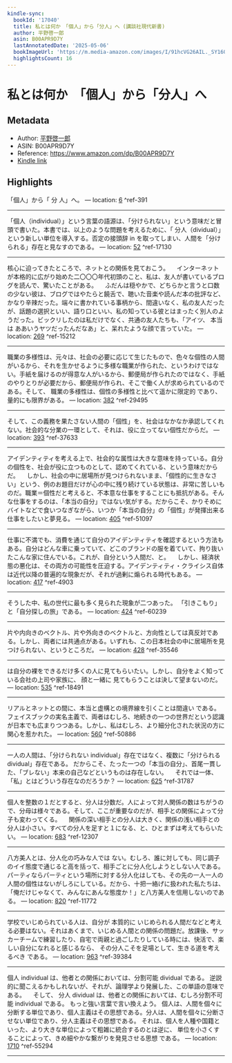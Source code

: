 ```yaml
---
kindle-sync:
  bookId: '17040'
  title: 私とは何か　「個人」から「分人」へ (講談社現代新書)
  author: 平野啓一郎
  asin: B00APR9D7Y
  lastAnnotatedDate: '2025-05-06'
  bookImageUrl: 'https://m.media-amazon.com/images/I/91hcVG26AIL._SY160.jpg'
  highlightsCount: 16
---
```

# 私とは何か　「個人」から「分人」へ
## Metadata
* Author: [平野啓一郎](https://www.amazon.comundefined)
* ASIN: B00APR9D7Y
* Reference: https://www.amazon.com/dp/B00APR9D7Y
* [Kindle link](kindle://book?action=open&asin=B00APR9D7Y)

## Highlights
「個人」から「 分 人」へ。 — location: [6](kindle://book?action=open&asin=B00APR9D7Y&location=6) ^ref-391

---
「個人（individual）」という言葉の語源は、「分けられない」という意味だと冒頭で書いた。本書では、以上のような問題を考えるために、「 分人（dividual）」という新しい単位を導入する。否定の接頭辞 in を取ってしまい、人間を「分けられる」存在と見なすのである。 — location: [52](kindle://book?action=open&asin=B00APR9D7Y&location=52) ^ref-17130

---
核心に迫ってきたところで、ネットとの関係を見ておこう。 　インターネットが本格的に広がり始めた二〇〇〇年代初頭のこと、私は、友人が書いているブログを読んで、驚いたことがある。 　ふだんは穏やかで、どちらかと言うと口数の少ない彼は、ブログではやたらと饒舌で、聴いた音楽や読んだ本の批評など、かなり辛辣だった。端々に書かれている事柄から、間違いなく、私の友人だったが、話題の選択といい、語り口といい、私の知っている彼とはまったく別人のようだった。ビックリしたのは私だけでなく、共通の友人たちも、「アイツ、 本当は ああいうヤツだったんだなあ」と、呆れたような顔で言っていた。 — location: [269](kindle://book?action=open&asin=B00APR9D7Y&location=269) ^ref-15212

---
職業の多様性は、元々は、社会の必要に応じて生じたもので、色々な個性の人間がいるから、それを生かせるように多様な職業が作られた、というわけではない。手紙を届けるのが得意な人がいるから、郵便局が作られたのではなく、手紙のやりとりが必要だから、郵便局が作られ、そこで働く人が求められているのである。そして、 職業の多様性は、個性の多様性と比べて遥かに限定的 であり、量的にも限界がある。 — location: [382](kindle://book?action=open&asin=B00APR9D7Y&location=382) ^ref-29495

---
そして、この義務を果たさない人間の「個性」を、社会はなかなか承認してくれない。社会的な分業の一環として、それは、役に立ってない個性だからだ。 — location: [393](kindle://book?action=open&asin=B00APR9D7Y&location=393) ^ref-37633

---
アイデンティティを考える上で、社会的な属性は大きな意味を持っている。自分の個性を、社会が役に立つものとして、認めてくれている、という意味だからだ。 　しかし、社会の中に居場所が見つけられないまま、「個性的に生きなさい」という、例のお題目だけが心の中に残り続けている状態は、非常に苦しいものだ。職業＝個性だと考えると、不本意な仕事をすることにも抵抗がある。そんな仕事をするのは、「本当の自分」ではない気がする。だからこそ、かりそめにバイトなどで食いつなぎながら、いつか「本当の自分」の「個性」が発揮出来る仕事をしたいと夢見る。 — location: [405](kindle://book?action=open&asin=B00APR9D7Y&location=405) ^ref-51097

---
仕事に不満でも、消費を通じて自分のアイデンティティを確認するという方法もある。自分はどんな車に乗っていて、どこのブランドの服を着ていて、拘り抜いたこんな家に住んでいる。これが、自分という人間だ、と。 　しかし、経済状態の悪化は、その両方の可能性を圧迫する。アイデンティティ・クライシス自体は近代以降の普遍的な現象だが、それが過剰に煽られる時代もある。 — location: [417](kindle://book?action=open&asin=B00APR9D7Y&location=417) ^ref-4903

---
そうした中、私の世代に最も多く見られた現象が二つあった。 「引きこもり」と「自分探しの旅」である。 — location: [424](kindle://book?action=open&asin=B00APR9D7Y&location=424) ^ref-60239

---
片や内向きのベクトル、片や外向きのベクトルと、方向性としては真反対である。しかし、両者には共通点がある。いずれも、この日本社会の中に居場所を見つけられない、というところだ。 — location: [428](kindle://book?action=open&asin=B00APR9D7Y&location=428) ^ref-35546

---
は自分の裸をできるだけ多くの人に見てもらいたい。しかし、自分をよく知っている会社の上司や家族に、 顔と一緒に 見てもらうことは決して望まないのだ。 — location: [535](kindle://book?action=open&asin=B00APR9D7Y&location=535) ^ref-18491

---
リアルとネットとの間に、本当と虚構との境界線を引くことは間違い である。フェイスブックの実名主義で、両者はむしろ、地続きの一つの世界だという認識が日本でも広まりつつある。しかし、私はむしろ、より細分化された状況の方に関心を惹かれた。 — location: [560](kindle://book?action=open&asin=B00APR9D7Y&location=560) ^ref-50886

---
一人の人間は、「分けられない individual」存在ではなく、複数に「分けられる dividual」存在である。 だからこそ、たった一つの「本当の自分」、首尾一貫した、「ブレない」本来の自己などというものは存在しない。 　それでは一体、「私」とはどういう存在なのだろうか？ — location: [625](kindle://book?action=open&asin=B00APR9D7Y&location=625) ^ref-31787

---
個人を整数の１だとすると、分人は分数だ。人によって対人関係の数はちがうので、分母は様々である。そして、ここが重要なのだが、相手との関係によって分子も変わってくる。 　関係の深い相手との分人は大きく、関係の浅い相手との分人は小さい。すべての分人を足すと１になる、と、ひとまずは考えてもらいたい。 — location: [683](kindle://book?action=open&asin=B00APR9D7Y&location=683) ^ref-12307

---
八方美人とは、分人化の巧みな人では ない。むしろ、誰に対しても、同じ調子のイイ態度で通じると高を括って、相手ごとに分人化しようとしない人である。 パーティならパーティという場所に対する分人化はしても、その先の一人一人の人間の個性はないがしろにしている。だから、十把一絡げに扱われた私たちは、「俺だけじゃなくて、みんなにあんな態度か！」と八方美人を信用しないのである。 — location: [820](kindle://book?action=open&asin=B00APR9D7Y&location=820) ^ref-11772

---
学校でいじめられている人は、自分が 本質的に いじめられる人間だなどと考える必要はない。それはあくまで、いじめる人間との関係の問題だ。放課後、サッカーチームで練習したり、自宅で両親と過ごしたりしている時には、快活で、楽しい自分になれると感じるなら、 その分人こそを足場として、生きる道を考えるべき である。 — location: [963](kindle://book?action=open&asin=B00APR9D7Y&location=963) ^ref-39384

---
個人 individual は、他者との関係においては、分割可能 dividual である。 逆説的に聞こえるかもしれないが、それが、論理学より発展した、この単語の意味である。 　そして、 分人 dividual は、他者との関係においては、むしろ分割不可能 individual である。 もっと強い言葉で言い換えよう。 個人は、人間を個々に分断する単位であり、個人主義はその思想である。分人は、人間を個々に分断させない単位であり、分人主義はその思想である。 それは、個人を人種や国籍といった、より大きな単位によって粗雑に統合するのとは逆に、 単位を小さくすることによって、きめ細やかな繫がりを発見させる思想 である。 — location: [1710](kindle://book?action=open&asin=B00APR9D7Y&location=1710) ^ref-55294

---
